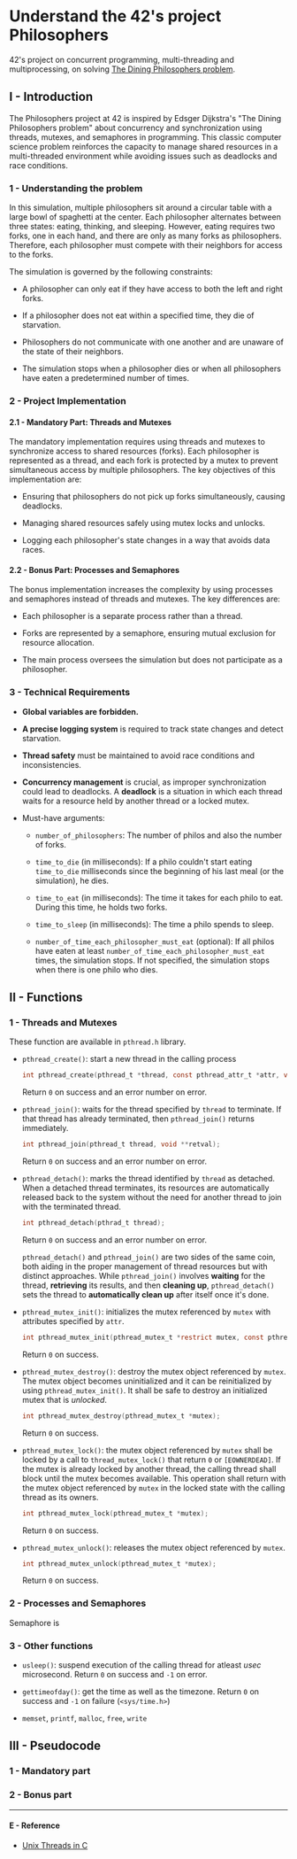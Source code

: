# Understand the 42's project Philosophers
42's project on concurrent programming, multi-threading and multiprocessing, on solving [The Dining Philosophers problem](https://en.wikipedia.org/wiki/Dining_philosophers_problem).



## I - Introduction


The Philosophers project at 42 is inspired by Edsger Dijkstra's "The Dining Philosophers problem" about concurrency and synchronization using threads, mutexes, and semaphores in programming. This classic computer science problem reinforces the capacity to manage shared resources in a multi-threaded environment while avoiding issues such as deadlocks and race conditions.


### 1 - Understanding the problem

In this simulation, multiple philosophers sit around a circular table with a large bowl of spaghetti at the center. Each philosopher alternates between three states: eating, thinking, and sleeping. However, eating requires two forks, one in each hand, and there are only as many forks as philosophers. Therefore, each philosopher must compete with their neighbors for access to the forks.

The simulation is governed by the following constraints:

- A philosopher can only eat if they have access to both the left and right forks.

- If a philosopher does not eat within a specified time, they die of starvation.

- Philosophers do not communicate with one another and are unaware of the state of their neighbors.

- The simulation stops when a philosopher dies or when all philosophers have eaten a predetermined number of times.

### 2 - Project Implementation

#### 2.1 - Mandatory Part: Threads and Mutexes

The mandatory implementation requires using threads and mutexes to synchronize access to shared resources (forks). Each philosopher is represented as a thread, and each fork is protected by a mutex to prevent simultaneous access by multiple philosophers. The key objectives of this implementation are:

- Ensuring that philosophers do not pick up forks simultaneously, causing deadlocks.

- Managing shared resources safely using mutex locks and unlocks.

- Logging each philosopher's state changes in a way that avoids data races.


#### 2.2 - Bonus Part: Processes and Semaphores

The bonus implementation increases the complexity by using processes and semaphores instead of threads and mutexes. The key differences are:

- Each philosopher is a separate process rather than a thread.

- Forks are represented by a semaphore, ensuring mutual exclusion for resource allocation.

- The main process oversees the simulation but does not participate as a philosopher.


### 3 - Technical Requirements

- **Global variables are forbidden.**

- **A precise logging system** is required to track state changes and detect starvation.

- **Thread safety** must be maintained to avoid race conditions and inconsistencies.

- **Concurrency management** is crucial, as improper synchronization could lead to deadlocks.
	A **deadlock** is a situation in which each thread waits for a resource held by another thread or a locked mutex.

- Must-have arguments:
	- `number_of_philosophers`: The number of philos and also the number of forks.

	- `time_to_die` (in milliseconds): If a philo couldn't start eating `time_to_die` milliseconds since the beginning of his last meal (or the simulation), he dies.

	- `time_to_eat` (in milliseconds): The time it takes for each philo to eat. During this time, he holds two forks.

	- `time_to_sleep` (in milliseconds): The time a philo spends to sleep.
	
	- `number_of_time_each_philosopher_must_eat` (optional): If all philos have eaten at least `number_of_time_each_philosopher_must_eat` times, the simulation stops. If not specified, the simulation stops when there is one philo who dies.


## II - Functions

### 1 - Threads and Mutexes

These function are available in `pthread.h` library.

- `pthread_create()`: start a new thread in the calling process
	```c
	int pthread_create(pthread_t *thread, const pthread_attr_t *attr, void *(*start_routine) (void *), void *arg);
	```
	Return `0` on success and an error number on error.

- `pthread_join()`: waits for the thread specified by `thread` to terminate. If that thread has already terminated, then `pthread_join()` returns immediately.

	```c
	int pthread_join(pthread_t thread, void **retval);
	```
	Return `0` on success and an error number on error.

- `pthread_detach()`: marks the thread identified by `thread` as detached. When a detached thread terminates, its resources are automatically released back to the system without the need for another thread to join with the terminated thread.
	```c
	int pthread_detach(pthrad_t thread);
	```
	Return `0` on success and an error number on error.
	
	`pthread_detach()` and `pthread_join()` are two sides of the same coin, both aiding in the proper management of thread resources but with distinct approaches. While `pthread_join()` involves **waiting** for the thread, **retrieving** its results, and then **cleaning up**, `pthread_detach()` sets the thread to **automatically clean up** after itself once it's done.

- `pthread_mutex_init()`: initializes the mutex referenced by `mutex` with attributes specified by `attr`.
	```c
	int pthread_mutex_init(pthread_mutex_t *restrict mutex, const pthread_mutexattr_t *restrict attr);
	```
	Return `0` on success.

- `pthread_mutex_destroy()`: destroy the mutex object referenced by `mutex`. The mutex object becomes uninitialized and it can be reinitialized by using `pthread_mutex_init()`. It shall be safe to destroy an initialized mutex that is *unlocked*.
	```c
	int pthread_mutex_destroy(pthread_mutex_t *mutex);
	```
	Return `0` on success.

- `pthread_mutex_lock()`: the mutex object referenced by `mutex` shall be locked by a call to `thread_mutex_lock()` that return `0` or `[EOWNERDEAD]`. If the mutex is already locked by another thread, the calling thread shall block until the mutex becomes available. This operation shall return with the mutex object referenced by `mutex` in the locked state with the calling thread as its owners.
	```c
	int pthread_mutex_lock(pthread_mutex_t *mutex);
	```
	Return `0` on success.

- `pthread_mutex_unlock()`: releases the mutex object referenced by `mutex`.
	```c
	int pthread_mutex_unlock(pthread_mutex_t *mutex);
	```
	Return `0` on success.


### 2 - Processes and Semaphores

Semaphore is 

### 3 - Other functions

- `usleep()`: suspend execution of the calling thread for atleast *usec* microsecond. Return `0` on success and `-1` on error.

- `gettimeofday()`: get the time as well as the timezone. Return `0` on success and `-1` on failure (`<sys/time.h>`)

- `memset`, `printf`, `malloc`, `free`, `write`


## III - Pseudocode

### 1 - Mandatory part




### 2 - Bonus part









 ---

 #### E - Reference
 - [Unix Threads in C](https://www.youtube.com/playlist?list=PLfqABt5AS4FmuQf70psXrsMLEDQXNkLq2)


